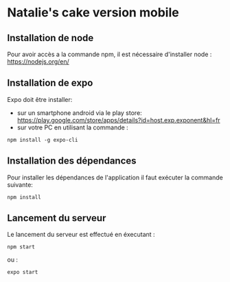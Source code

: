 # Natalie's cake version mobile

## Installation de node

Pour avoir accès a la commande npm, il est nécessaire d'installer node : https://nodejs.org/en/

## Installation de expo

Expo doit être installer: 
*  sur un smartphone android via le play store: https://play.google.com/store/apps/details?id=host.exp.exponent&hl=fr
* sur votre PC en utilisant la commande : 
```
npm install -g expo-cli
```
## Installation des dépendances 

Pour installer les dépendances de l'application il faut exécuter la commande suivante:

```
npm install 
```

## Lancement du serveur

Le lancement du serveur est effectué en éxecutant :

```
npm start
```

ou :

```
expo start
```
